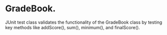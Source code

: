 # GradeBook.
JUnit test class validates the functionality of the GradeBook class by testing key methods like addScore(), sum(), minimum(), and finalScore().
